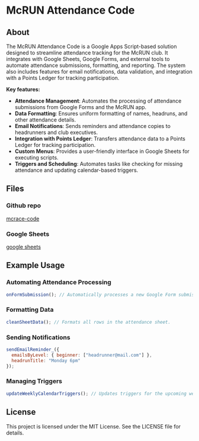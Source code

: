 # McRUN Attendance Code

## About 
The McRUN Attendance Code is a Google Apps Script-based solution designed to streamline attendance tracking for the McRUN club. It integrates with Google Sheets, Google Forms, and external tools to automate attendance submissions, formatting, and reporting. The system also includes features for email notifications, data validation, and integration with a Points Ledger for tracking participation.

**Key features:**

- **Attendance Management**: Automates the processing of attendance submissions from Google Forms and the McRUN app.
- **Data Formatting**: Ensures uniform formatting of names, headruns, and other attendance details.
- **Email Notifications**: Sends reminders and attendance copies to headrunners and club executives.
- **Integration with Points Ledger**: Transfers attendance data to a Points Ledger for tracking participation.
- **Custom Menus**: Provides a user-friendly interface in Google Sheets for executing scripts.
- **Triggers and Scheduling**: Automates tasks like checking for missing attendance and updating calendar-based triggers.

## Files

### Github repo
[mcrace-code](https://github.com/mcrunningclub/mcrace-code)

### Google Sheets
[google sheets](https://docs.google.com/spreadsheets/d/1vgI_bQI21npuBNvb6LcqaC7t3M81GtW0AQ1GfS75xSo/edit?usp=sharing)


## Example Usage

### Automating Attendance Processing
```javascript
onFormSubmission(); // Automatically processes a new Google Form submission.
```

### Formatting Data
```javascript
cleanSheetData(); // Formats all rows in the attendance sheet.
```

### Sending Notifications
```javascript
sendEmailReminder_({
  emailsByLevel: { beginner: ["headrunner@mail.com"] },
  headrunTitle: "Monday 6pm"
});
```

### Managing Triggers
```javascript
updateWeeklyCalendarTriggers(); // Updates triggers for the upcoming week.
```

## License
This project is licensed under the MIT License. See the LICENSE file for details.
